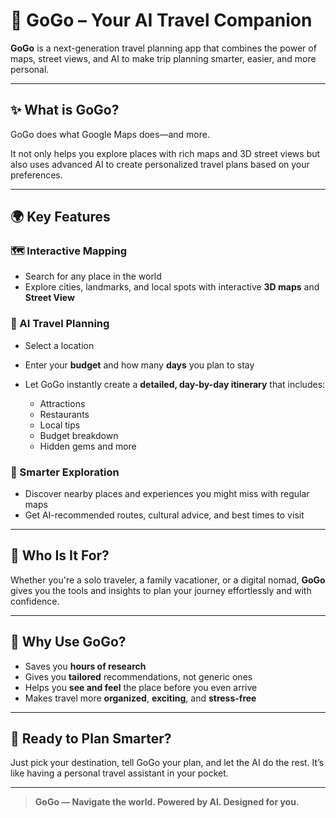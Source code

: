 # 🧭 GoGo – Your AI Travel Companion

**GoGo** is a next-generation travel planning app that combines the power of maps, street views, and AI to make trip planning smarter, easier, and more personal.

---

## ✨ What is GoGo?

GoGo does what Google Maps does—and more.

It not only helps you explore places with rich maps and 3D street views but also uses advanced AI to create personalized travel plans based on your preferences.

---

## 🌍 Key Features

### 🗺️ Interactive Mapping

* Search for any place in the world
* Explore cities, landmarks, and local spots with interactive **3D maps** and **Street View**

### 💬 AI Travel Planning

* Select a location
* Enter your **budget** and how many **days** you plan to stay
* Let GoGo instantly create a **detailed, day-by-day itinerary** that includes:

  * Attractions
  * Restaurants
  * Local tips
  * Budget breakdown
  * Hidden gems and more

### 🚀 Smarter Exploration

* Discover nearby places and experiences you might miss with regular maps
* Get AI-recommended routes, cultural advice, and best times to visit

---

## 👤 Who Is It For?

Whether you're a solo traveler, a family vacationer, or a digital nomad, **GoGo** gives you the tools and insights to plan your journey effortlessly and with confidence.

---

## 🌟 Why Use GoGo?

* Saves you **hours of research**
* Gives you **tailored** recommendations, not generic ones
* Helps you **see and feel** the place before you even arrive
* Makes travel more **organized**, **exciting**, and **stress-free**

---

## 📲 Ready to Plan Smarter?

Just pick your destination, tell GoGo your plan, and let the AI do the rest. It’s like having a personal travel assistant in your pocket.

---

> **GoGo — Navigate the world. Powered by AI. Designed for you.**


